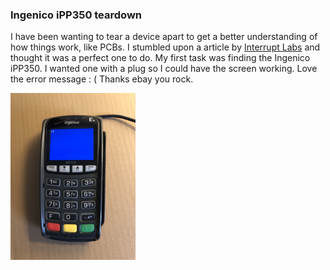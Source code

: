 ### Ingenico iPP350 teardown

I have been wanting to tear a device apart to get a better understanding of how things work, like PCBs. I stumbled upon a article by [Interrupt Labs](https://www.interruptlabs.co.uk/articles/dissection-of-a-payment-terminal) and thought it was a perfect one to do. My first task was finding the Ingenico iPP350. I wanted one with a plug so I could have the screen working. Love the error message : ( Thanks ebay you rock.

<img src="https://github.com/thequietlife/payment-terminal-teardown/blob/b6c036d4ee4db9198dff2c717d48db81ac54a40e/images/0.jpg" alt="payment terminal" width="200"/>
